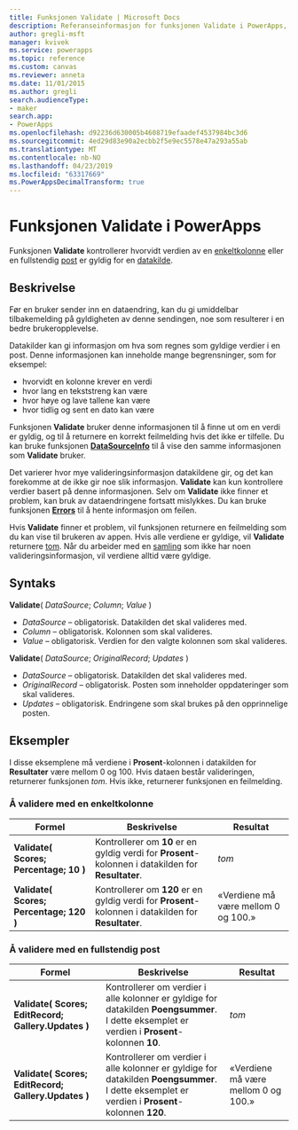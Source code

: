 ```yaml
---
title: Funksjonen Validate | Microsoft Docs
description: Referanseinformasjon for funksjonen Validate i PowerApps, inkludert syntaks og eksempler
author: gregli-msft
manager: kvivek
ms.service: powerapps
ms.topic: reference
ms.custom: canvas
ms.reviewer: anneta
ms.date: 11/01/2015
ms.author: gregli
search.audienceType:
- maker
search.app:
- PowerApps
ms.openlocfilehash: d92236d630005b4608719efaadef4537984bc3d6
ms.sourcegitcommit: 4ed29d83e90a2ecbb2f5e9ec5578e47a293a55ab
ms.translationtype: MT
ms.contentlocale: nb-NO
ms.lasthandoff: 04/23/2019
ms.locfileid: "63317669"
ms.PowerAppsDecimalTransform: true
---
```

# <a name="validate-function-in-powerapps"></a>Funksjonen Validate i PowerApps
Funksjonen **Validate** kontrollerer hvorvidt verdien av en [enkeltkolonne](../working-with-tables.md#columns) eller en fullstendig [post](../working-with-tables.md#records) er gyldig for en [datakilde](../working-with-data-sources.md).  

## <a name="description"></a>Beskrivelse
Før en bruker sender inn en dataendring, kan du gi umiddelbar tilbakemelding på gyldigheten av denne sendingen, noe som resulterer i en bedre brukeropplevelse.

Datakilder kan gi informasjon om hva som regnes som gyldige verdier i en post. Denne informasjonen kan inneholde mange begrensninger, som for eksempel:

* hvorvidt en kolonne krever en verdi
* hvor lang en tekststreng kan være
* hvor høye og lave tallene kan være
* hvor tidlig og sent en dato kan være

Funksjonen **Validate** bruker denne informasjonen til å finne ut om en verdi er gyldig, og til å returnere en korrekt feilmelding hvis det ikke er tilfelle. Du kan bruke funksjonen **[DataSourceInfo](function-datasourceinfo.md)** til å vise den samme informasjonen som **Validate** bruker.

Det varierer hvor mye valideringsinformasjon datakildene gir, og det kan forekomme at de ikke gir noe slik informasjon. **Validate** kan kun kontrollere verdier basert på denne informasjonen. Selv om **Validate** ikke finner et problem, kan bruk av dataendringene fortsatt mislykkes. Du kan bruke funksjonen **[Errors](function-errors.md)** til å hente informasjon om feilen.

Hvis **Validate** finner et problem, vil funksjonen returnere en feilmelding som du kan vise til brukeren av appen. Hvis alle verdiene er gyldige, vil **Validate** returnere [tom](function-isblank-isempty.md). Når du arbeider med en [samling](../working-with-data-sources.md#collections) som ikke har noen valideringsinformasjon, vil verdiene alltid være gyldige.

## <a name="syntax"></a>Syntaks
**Validate**( *DataSource*; *Column*; *Value* )

* *DataSource* – obligatorisk. Datakilden det skal valideres med.
* *Column* – obligatorisk. Kolonnen som skal valideres.
* *Value* – obligatorisk. Verdien for den valgte kolonnen som skal valideres.

**Validate**( *DataSource*; *OriginalRecord*; *Updates* )

* *DataSource* – obligatorisk. Datakilden det skal valideres med.
* *OriginalRecord* – obligatorisk.  Posten som inneholder oppdateringer som skal valideres.
* *Updates* – obligatorisk.  Endringene som skal brukes på den opprinnelige posten.

## <a name="examples"></a>Eksempler
I disse eksemplene må verdiene i **Prosent**-kolonnen i datakilden for **Resultater** være mellom 0 og 100. Hvis dataen består valideringen, returnerer funksjonen *tom*. Hvis ikke, returnerer funksjonen en feilmelding.

### <a name="validate-with-a-single-column"></a>Å validere med en enkeltkolonne

| Formel | Beskrivelse | Resultat |
| --- | --- | --- |
| **Validate( Scores; Percentage; 10 )** |Kontrollerer om **10** er en gyldig verdi for **Prosent**-kolonnen i datakilden for **Resultater**. |*tom* |
| **Validate( Scores; Percentage; 120 )** |Kontrollerer om **120** er en gyldig verdi for **Prosent**-kolonnen i datakilden for **Resultater**. |«Verdiene må være mellom 0 og 100.» |

### <a name="validate-with-a-complete-record"></a>Å validere med en fullstendig post

| Formel | Beskrivelse | Resultat |
| --- | --- | --- |
| **Validate( Scores; EditRecord; Gallery.Updates )** |Kontrollerer om verdier i alle kolonner er gyldige for datakilden **Poengsummer**. I dette eksemplet er verdien i **Prosent**-kolonnen **10**. |*tom* |
| **Validate( Scores; EditRecord; Gallery.Updates )** | Kontrollerer om verdier i alle kolonner er gyldige for datakilden **Poengsummer**. I dette eksemplet er verdien i **Prosent**-kolonnen **120**. |«Verdiene må være mellom 0 og 100.» |

